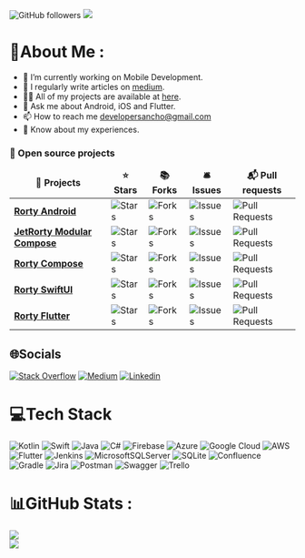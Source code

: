 ![GitHub followers](https://img.shields.io/github/followers/angelobelchior?style=flat-square)
[![](https://visitcount.itsvg.in/api?id=developersancho&icon=0&color=11)](https://visitcount.itsvg.in)

# 💫About Me :
* 🔭 I’m currently working on Mobile Development.
* 📝 I regularly write articles on [medium](https://developersancho.medium.com/).
* 👨‍💻 All of my projects are available at [here](https://github.com/developersancho).
* 💬 Ask me about Android, iOS and Flutter.
* 📫 How to reach me developersancho@gmail.com
* 📄 Know about my experiences.

<h3> 🚧 Open source projects</h3>
<table>
  <thead align="center">
    <tr border: none;>
      <td><b>🎁 Projects</b></td>
      <td><b>⭐ Stars</b></td>
      <td><b>📚 Forks</b></td>
      <td><b>🛎 Issues</b></td>
      <td><b>📬 Pull requests</b></td>
    </tr>
  </thead>
  <tbody>
     <tr>
      <td><a href="https://github.com/developersancho/Rorty.Android"><b>Rorty Android</b></a></td>
      <td><img alt="Stars" src="https://img.shields.io/github/stars/developersancho/Rorty.Android?style=flat-square&labelColor=343b41"/></td>
      <td><img alt="Forks" src="https://img.shields.io/github/forks/developersancho/Rorty.Android?style=flat-square&labelColor=343b41"/></td>
      <td><img alt="Issues" src="https://img.shields.io/github/issues/developersancho/Rorty.Android?style=flat-square&labelColor=343b41"/></td>
      <td><img alt="Pull Requests" src="https://img.shields.io/github/issues-pr/developersancho/Rorty.Android?style=flat-square&labelColor=343b41"/></td>
    </tr>
    <tr>
      <td><a href="https://github.com/developersancho/JetRorty.Android"><b>JetRorty Modular Compose</b></a></td>
      <td><img alt="Stars" src="https://img.shields.io/github/stars/developersancho/JetRorty.Android?style=flat-square&labelColor=343b41"/></td>
      <td><img alt="Forks" src="https://img.shields.io/github/forks/developersancho/JetRorty.Android?style=flat-square&labelColor=343b41"/></td>
      <td><img alt="Issues" src="https://img.shields.io/github/issues/developersancho/JetRorty.Android?style=flat-square&labelColor=343b41"/></td>
      <td><img alt="Pull Requests" src="https://img.shields.io/github/issues-pr/developersancho/JetRorty.Android?style=flat-square&labelColor=343b41"/></td>
    </tr>
    <tr>
      <td><a href="https://github.com/developersancho/RortyCompose.V2"><b>Rorty Compose</b></a></td>
      <td><img alt="Stars" src="https://img.shields.io/github/stars/developersancho/RortyCompose.V2?style=flat-square&labelColor=343b41"/></td>
      <td><img alt="Forks" src="https://img.shields.io/github/forks/developersancho/RortyCompose.V2?style=flat-square&labelColor=343b41"/></td>
      <td><img alt="Issues" src="https://img.shields.io/github/issues/developersancho/RortyCompose.V2?style=flat-square&labelColor=343b41"/></td>
      <td><img alt="Pull Requests" src="https://img.shields.io/github/issues-pr/developersancho/RortyCompose.V2?style=flat-square&labelColor=343b41"/></td>
    </tr>
    <tr>
      <td><a href="https://github.com/developersancho/SwiftRorty.iOS"><b>Rorty SwiftUI</b></a></td>
      <td><img alt="Stars" src="https://img.shields.io/github/stars/developersancho/SwiftRorty.iOS?style=flat-square&labelColor=343b41"/></td>
      <td><img alt="Forks" src="https://img.shields.io/github/forks/developersancho/SwiftRorty.iOS?style=flat-square&labelColor=343b41"/></td>
      <td><img alt="Issues" src="https://img.shields.io/github/issues/developersancho/SwiftRorty.iOS?style=flat-square&labelColor=343b41"/></td>
      <td><img alt="Pull Requests" src="https://img.shields.io/github/issues-pr/developersancho/SwiftRorty.iOS?style=flat-square&labelColor=343b41"/></td>
    </tr>
    <tr>
      <td><a href="https://github.com/developersancho/Rorty.Flutter"><b>Rorty Flutter</b></a></td>
      <td><img alt="Stars" src="https://img.shields.io/github/stars/developersancho/Rorty.Flutter?style=flat-square&labelColor=343b41"/></td>
      <td><img alt="Forks" src="https://img.shields.io/github/forks/developersancho/Rorty.Flutter?style=flat-square&labelColor=343b41"/></td>
      <td><img alt="Issues" src="https://img.shields.io/github/issues/developersancho/Rorty.Flutter?style=flat-square&labelColor=343b41"/></td>
      <td><img alt="Pull Requests" src="https://img.shields.io/github/issues-pr/developersancho/Rorty.Flutter?style=flat-square&labelColor=343b41"/></td>
    </tr>
  </tbody>
</table>

## 🌐Socials
[![Stack Overflow](https://img.shields.io/badge/-Stackoverflow-FE7A16?style=for-the-badge&logo=stack-overflow&logoColor=white)](https://stackoverflow.com/users/12336466/)
[![Medium](https://img.shields.io/badge/-medium-12100E?style=for-the-badge&logo=medium)](https://developersancho.medium.com/)
[![Linkedin](https://img.shields.io/badge/-linkedin-0077B5?style=for-the-badge&logo=linkedin)](https://www.linkedin.com/in/mesut-g-33b41030/)

# 💻Tech Stack
![Kotlin](https://img.shields.io/badge/kotlin-%230095D5.svg?style=for-the-badge&logo=kotlin&logoColor=white) ![Swift](https://img.shields.io/badge/swift-F54A2A?style=for-the-badge&logo=swift&logoColor=white) ![Java](https://img.shields.io/badge/java-%23ED8B00.svg?style=for-the-badge&logo=java&logoColor=white) ![C#](https://img.shields.io/badge/c%23-%23239120.svg?style=for-the-badge&logo=c-sharp&logoColor=white) ![Firebase](https://img.shields.io/badge/firebase-%23039BE5.svg?style=for-the-badge&logo=firebase) ![Azure](https://img.shields.io/badge/azure-%230072C6.svg?style=for-the-badge&logo=azure-devops&logoColor=white) ![Google Cloud](https://img.shields.io/badge/Google%20Cloud-%234285F4.svg?style=for-the-badge&logo=google-cloud&logoColor=white) ![AWS](https://img.shields.io/badge/AWS-%23FF9900.svg?style=for-the-badge&logo=amazon-aws&logoColor=white) ![Flutter](https://img.shields.io/badge/Flutter-%2302569B.svg?style=for-the-badge&logo=Flutter&logoColor=white) ![Jenkins](https://img.shields.io/badge/jenkins-%232C5263.svg?style=for-the-badge&logo=jenkins&logoColor=white) ![MicrosoftSQLServer](https://img.shields.io/badge/Microsoft%20SQL%20Sever-CC2927?style=for-the-badge&logo=microsoft%20sql%20server&logoColor=white) ![SQLite](https://img.shields.io/badge/sqlite-%2307405e.svg?style=for-the-badge&logo=sqlite&logoColor=white) ![Confluence](https://img.shields.io/badge/confluence-%23172BF4.svg?style=for-the-badge&logo=confluence&logoColor=white) ![Gradle](https://img.shields.io/badge/Gradle-02303A.svg?style=for-the-badge&logo=Gradle&logoColor=white) ![Jira](https://img.shields.io/badge/jira-%230A0FFF.svg?style=for-the-badge&logo=jira&logoColor=white) ![Postman](https://img.shields.io/badge/Postman-FF6C37?style=for-the-badge&logo=postman&logoColor=white) ![Swagger](https://img.shields.io/badge/-Swagger-%23Clojure?style=for-the-badge&logo=swagger&logoColor=white) ![Trello](https://img.shields.io/badge/Trello-%23026AA7.svg?style=for-the-badge&logo=Trello&logoColor=white)
# 📊GitHub Stats :
![](https://github-readme-stats.vercel.app/api?username=developersancho&theme=graywhite&hide_border=true&include_all_commits=true&count_private=true)<br/>
![](https://github-readme-streak-stats.herokuapp.com/?user=developersancho&theme=graywhite&hide_border=true)<br/>

